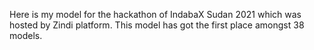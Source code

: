 Here is my model for the hackathon of IndabaX Sudan 2021 which was hosted by Zindi platform. 
This model has got the first place amongst 38 models.
